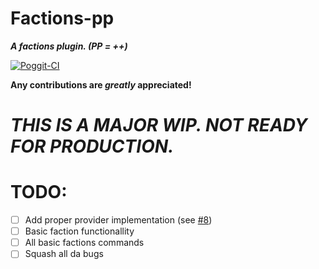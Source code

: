 # Factions-pp
__*A factions plugin. (PP = ++)*__

[![Poggit-CI](https://poggit.pmmp.io/ci.badge/dihydrogen-monoxide/Factions-pp/Factions-pp)](https://poggit.pmmp.io/ci/dihydrogen-monoxide/Factions-pp/Factions-pp)

__Any contributions are *greatly* appreciated!__

# __*THIS IS A MAJOR WIP. NOT READY FOR PRODUCTION.*__

# TODO:
- [ ] Add proper provider implementation (see [#8](https://github.com/dihydrogen-monoxide/Factions-pp/issues/8))
- [ ] Basic faction functionallity
- [ ] All basic factions commands
- [ ] Squash all da bugs
